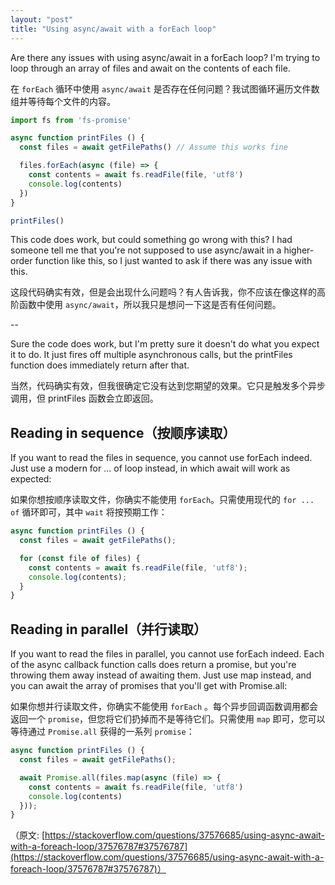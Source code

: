 ```yaml
---
layout: "post"
title: "Using async/await with a forEach loop"
---
```


Are there any issues with using async/await in a forEach loop? I'm trying to loop through an array of files and await on the contents of each file.

在 `forEach` 循环中使用 `async/await` 是否存在任何问题？我试图循环遍历文件数组并等待每个文件的内容。

```javascript
import fs from 'fs-promise'

async function printFiles () {
  const files = await getFilePaths() // Assume this works fine

  files.forEach(async (file) => {
    const contents = await fs.readFile(file, 'utf8')
    console.log(contents)
  })
}

printFiles()
```

This code does work, but could something go wrong with this? I had someone tell me that you're not supposed to use async/await in a higher-order function like this, so I just wanted to ask if there was any issue with this.

这段代码确实有效，但是会出现什么问题吗？有人告诉我，你不应该在像这样的高阶函数中使用 `async/await`，所以我只是想问一下这是否有任何问题。

--

Sure the code does work, but I'm pretty sure it doesn't do what you expect it to do. It just fires off multiple asynchronous calls, but the printFiles function does immediately return after that.

当然，代码确实有效，但我很确定它没有达到您期望的效果。它只是触发多个异步调用，但 printFiles 函数会立即返回。

## Reading in sequence（按顺序读取）

If you want to read the files in sequence, you cannot use forEach indeed. Just use a modern for … of loop instead, in which await will work as expected:

如果你想按顺序读取文件，你确实不能使用 `forEach`。只需使用现代的 `for ... of` 循环即可，其中 `wait` 将按预期工作：

```javascript
async function printFiles () {
  const files = await getFilePaths();

  for (const file of files) {
    const contents = await fs.readFile(file, 'utf8');
    console.log(contents);
  }
}
```

## Reading in parallel（并行读取）

If you want to read the files in parallel, you cannot use forEach indeed. Each of the async callback function calls does return a promise, but you're throwing them away instead of awaiting them. Just use map instead, and you can await the array of promises that you'll get with Promise.all:

如果你想并行读取文件，你确实不能使用 `forEach` 。每个异步回调函数调用都会返回一个 `promise`，但您将它们扔掉而不是等待它们。只需使用 `map` 即可，您可以等待通过 `Promise.all` 获得的一系列 `promise`：

```javascript
async function printFiles () {
  const files = await getFilePaths();

  await Promise.all(files.map(async (file) => {
    const contents = await fs.readFile(file, 'utf8')
    console.log(contents)
  }));
}
```

（原文: [https://stackoverflow.com/questions/37576685/using-async-await-with-a-foreach-loop/37576787#37576787](https://stackoverflow.com/questions/37576685/using-async-await-with-a-foreach-loop/37576787#37576787)）